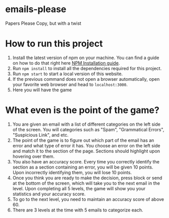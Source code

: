 # emails-please
Papers Please Copy, but with a twist

# How to run this project
1. Install the latest version of npm on your machine. You can find a guide on how to do that right here <a href="https://docs.npmjs.com/downloading-and-installing-node-js-and-npm">NPM Installation guide</a>.
2. Run `npm install` to install all the dependencies required for this project.
3. Run `npm start` to start a local version of this website.
4. If the previous command does not open a browser automatically, open your favorite web browser and head to `localhost:3000`.
5. Here you will have the game

# What even is the point of the game?
1. You are given an email with a list of different categories on the left side of the screen. You will categories such as "Spam", "Grammatical Errors", "Suspicious Link", and etc.
2. The point of the game is to figure out which part of the email has an error and what type of error it has. You choose an error on the left side and match it to the section of the page. Sections should highlight upon hovering over them.
3. You also have an accuracy score. Every time you correctly identify the section as a section containing an error, you will be given 10 points. Upon incorrectly identifying them, you will lose 10 points.
4. Once you think you are ready to make the decision, press block or send at the bottom of the screen, which will take you to the next email in the level. Upon completing all 5 levels, the game will show you your statistics and your accuracy score.
5. To go to the next level, you need to maintain an accuracy score of above 60.
6. There are 3 levels at the time with 5 emails to categorize each. 
